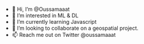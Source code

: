 - 👋 Hi, I’m @Oussamaaat
- 👀 I’m interested in ML & DL
- 🌱 I’m currently learning Javascript
- 💞️ I’m looking to collaborate on a geospatial project.
- 📫 Reach me out on Twitter @oussamaaat

<!---
Oussamaaat/Oussamaaat is a ✨ special ✨ repository because its `README.md` (this file) appears on your GitHub profile.
You can click the Preview link to take a look at your changes.
--->

